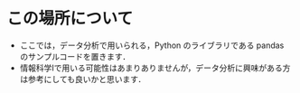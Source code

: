 # この場所について

- ここでは，データ分析で用いられる，Python のライブラリである pandas のサンプルコードを置きます．
- 情報科学Iで用いる可能性はあまりありませんが，データ分析に興味がある方は参考にしても良いかと思います．
